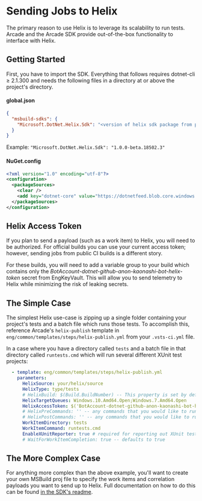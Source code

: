 # Sending Jobs to Helix

The primary reason to use Helix is to leverage its scalability to run tests. Arcade and the Arcade SDK provide out-of-the-box functionality to interface with Helix.

## Getting Started

First, you have to import the SDK. Everything that follows requires dotnet-cli ≥ 2.1.300 and needs the following files in a directory at or above the project's directory.

#### global.json
```json
{
  "msbuild-sdks": {
    "Microsoft.DotNet.Helix.Sdk": "<version of helix sdk package from package feed>"
  }
}
```

Example: `"Microsoft.DotNet.Helix.Sdk": "1.0.0-beta.18502.3"`
#### NuGet.config
```xml
<?xml version="1.0" encoding="utf-8"?>
<configuration>
  <packageSources>
    <clear />
    <add key="dotnet-core" value="https://dotnetfeed.blob.core.windows.net/dotnet-core/index.json" />
  </packageSources>
</configuration>
```

## Helix Access Token

If you plan to send a payload (such as a work item) to Helix, you will need to be authorized. For official builds you can use your current access token; however, sending jobs from public CI builds is a different story.

For these builds, you will need to add a variable group to your build which contains only the *BotAccount-dotnet-github-anon-kaonashi-bot-helix-token* secret from EngKeyVault. This will allow you to send telemetry to Helix while minimizing the risk of leaking secrets.

## The Simple Case

The simplest Helix use-case is zipping up a single folder containing your project's tests and a batch file which runs those tests. To accomplish this, reference Arcade's `helix-publish` template in `eng/common/templates/steps/helix-publish.yml` from your `.vsts-ci.yml` file.

In a case where you have a directory called `tests` and a batch file in that directory called `runtests.cmd` which will run several different XUnit test projects:

```yaml
  - template: eng/common/templates/steps/helix-publish.yml
    parameters:
      HelixSource: your/helix/source
      HelixType: type/tests
      # HelixBuild: $(Build.BuildNumber) -- This property is set by default
      HelixTargetQueues: Windows.10.Amd64.Open;Windows.7.Amd64.Open
      HelixAccessToken: $('BotAccount-dotnet-github-anon-kaonashi-bot-helix-token')
      # HelixPreCommands: '' -- any commands that you would like to run prior to running your job
      # HelixPostCommands: '' -- any commands that you would like to run after running your job
      WorkItemDirectory: tests
      WorkItemCommand: runtests.cmd
      EnableXUnitReporter: true # required for reporting out XUnit test results
      # WaitForWorkItemCompletion: true -- defaults to true
```

## The More Complex Case

For anything more complex than the above example, you'll want to create your own MSBuild proj file to specify the work items and correlation payloads you want to send up to Helix. Full documentation on how to do this can be found [in the SDK's readme](https://github.com/dotnet/arcade/blob/master/src/Microsoft.DotNet.Helix/Sdk/Readme.md).

